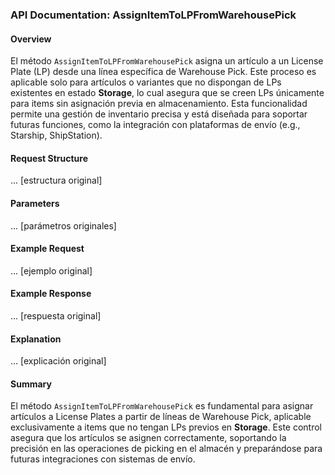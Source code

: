 ### API Documentation: AssignItemToLPFromWarehousePick

#### Overview
El método `AssignItemToLPFromWarehousePick` asigna un artículo a un License Plate (LP) desde una línea específica de Warehouse Pick. Este proceso es aplicable solo para artículos o variantes que no dispongan de LPs existentes en estado **Storage**, lo cual asegura que se creen LPs únicamente para items sin asignación previa en almacenamiento. Esta funcionalidad permite una gestión de inventario precisa y está diseñada para soportar futuras funciones, como la integración con plataformas de envío (e.g., Starship, ShipStation).

#### Request Structure
... [estructura original]

#### Parameters
... [parámetros originales]

#### Example Request
... [ejemplo original]

#### Example Response
... [respuesta original]

#### Explanation
... [explicación original]

#### Summary
El método `AssignItemToLPFromWarehousePick` es fundamental para asignar artículos a License Plates a partir de líneas de Warehouse Pick, aplicable exclusivamente a items que no tengan LPs previos en **Storage**. Este control asegura que los artículos se asignen correctamente, soportando la precisión en las operaciones de picking en el almacén y preparándose para futuras integraciones con sistemas de envío.

